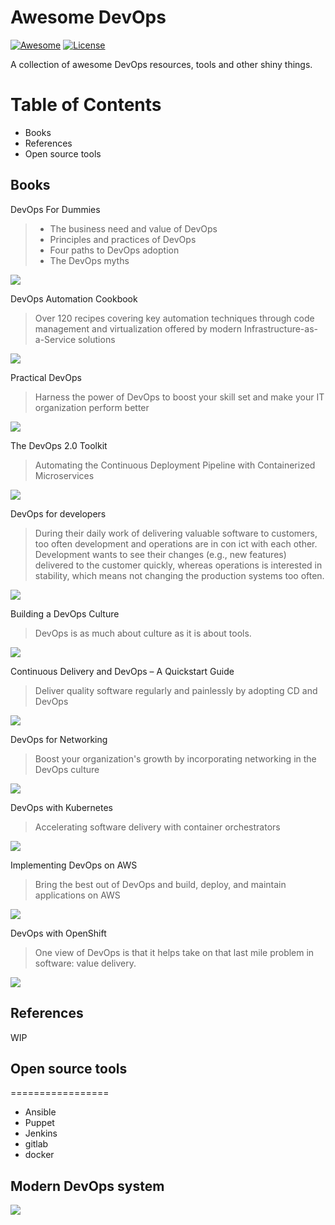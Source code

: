 # Awesome DevOps

[![Awesome](https://awesome.re/badge.svg)](https://awesome.re) [![License](https://img.shields.io/badge/LICENSE-Apache2.0-ff69b4.svg)](http://www.apache.org/licenses/LICENSE-2.0.html)

A collection of awesome DevOps resources, tools and other shiny things.

Table of Contents
=================
  - Books
  - References
  - Open source tools

## Books

DevOps For Dummies
>- The business need and value of DevOps
>- Principles and practices of DevOps
>- Four paths to DevOps adoption
>- The DevOps myths

![](https://github.com/imzye/awesome-devops/raw/master/pic/DevOps_For_Dummies.png)

DevOps Automation Cookbook
>Over 120 recipes covering key automation techniques through code management and virtualization offered by modern Infrastructure-as-a-Service solutions

![](https://github.com/imzye/awesome-devops/raw/master/pic/DevOps_Automation_Cookbook.png)

Practical DevOps
>Harness the power of DevOps to boost your skill set and make your IT organization perform better

![](https://github.com/imzye/awesome-devops/raw/master/pic/Practical_DevOps.png)

The DevOps 2.0 Toolkit
>Automating the Continuous Deployment Pipeline with Containerized Microservices

![](https://github.com/imzye/awesome-devops/raw/master/pic/The_DevOps_2_0_Toolkit.png)

DevOps for developers
>During their daily work of delivering valuable software to customers, too often development and operations are in con ict with each other. Development wants to see their changes (e.g., new features) delivered to the customer quickly, whereas operations is interested in stability, which means not changing the production systems too often.

![](https://github.com/imzye/awesome-devops/raw/master/pic/DevOps_for_Developers.png)

Building a DevOps Culture
>DevOps is as much about culture as it is about tools.

![](https://github.com/imzye/awesome-devops/raw/master/pic/Building_a_DevOps_Culture.png)

Continuous Delivery and DevOps – A Quickstart Guide
>Deliver quality software regularly and painlessly by adopting CD and DevOps

![](https://github.com/imzye/awesome-devops/raw/master/pic/Continuous_Delivery_and_DevOps.png)

DevOps for Networking
>Boost your organization's growth by incorporating networking in the DevOps culture

![](https://github.com/imzye/awesome-devops/raw/master/pic/DevOps_for_Networking.png)

DevOps with Kubernetes
>Accelerating software delivery with container orchestrators

![](https://github.com/imzye/awesome-devops/raw/master/pic/DevOps_with_Kubernetes.png)

Implementing DevOps on AWS
>Bring the best out of DevOps and build, deploy, and maintain applications on AWS

![](https://github.com/imzye/awesome-devops/raw/master/pic/Implementing_DevOps_on_AWS.png)

DevOps with OpenShift
>One view of DevOps is that it helps take on that last mile problem in software: value delivery.

![](https://github.com/imzye/awesome-devops/raw/master/pic/DevOps_with_OpenShift.png)

## References
WIP

## Open source tools
=================
  - Ansible
  - Puppet
  - Jenkins
  - gitlab
  - docker

## Modern DevOps system

![](https://github.com/imzye/awesome-devops/raw/master/pic/ReactiveDevops.png)
